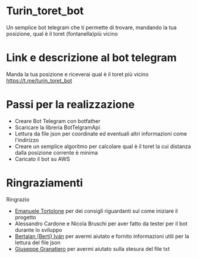 # Turin_toret_bot

Un semplice bot telegram che ti permette di trovare, mandando la tua posizione, qual è il toret (fontanella)più vicino

# Link e descrizione al bot telegram

Manda la tua posizione e riceverai qual è il toret più vicino https://t.me/turin_toret_bot

# Passi per la realizzazione

* Creare Bot Telegram con botfather
* Scaricare la libreria BotTelgramApi
* Lettura da file json per coordinate ed eventuali altri informazioni come l'indirizzo
* Creare un semplice algoritmo per calcolare qual è il toret la cui distanza dalla posizione corrente è minima
* Caricato il bot su AWS

# Ringraziamenti
Ringrazio
* [Emanuele Tortolone](https://github.com/emanueletortolone) per dei consigli riguardanti sul come iniziare il progetto
* Alessandro Cardone e Nicola Bruschi per aver fatto da tester per il bot durante lo sviluppo
* [Bertalan (Berti) Iván](https://www.linkedin.com/in/iberti/) per avermi aiutato e fornito informazioni utili per la lettura del file json
* [Giuseppe Granatiero](https://giuseppegranatiero.github.io/) per avermi aiutato sulla stesura del file txt 
